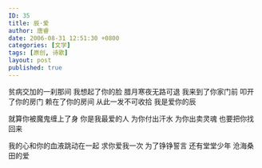 ```yaml
---
ID: 35
title: 辰·爱
author: 唐睿
date: 2006-08-31 12:51:30 +0800
categories: [文学]
tags: [原创, 诗歌]
layout: post
published: true
---
```


贫病交加的一刹那间
我想起了你的脸
腊月寒夜无路可退
我来到了你家门前
叩开了你的房门
赖在了你的房间
从此一发不可收拾
我是爱你的辰

就算你被魔鬼缠上了身
你是我最爱的人
为你付出汗水
为你出卖灵魂
也要把你找回来

我的心和你的血液跳动在一起
求你爱我一次
为了铮铮誓言
还有堂堂少年
沧海桑田的爱
